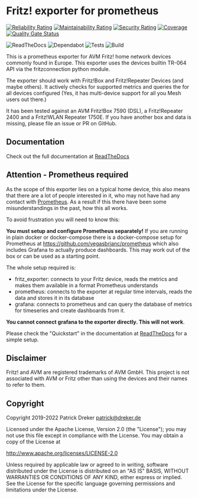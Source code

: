 # Fritz! exporter for prometheus

[![Reliability Rating](https://sonarcloud.io/api/project_badges/measure?project=pdreker_fritz_exporter&metric=reliability_rating)](https://sonarcloud.io/summary/new_code?id=pdreker_fritz_exporter) [![Maintainability Rating](https://sonarcloud.io/api/project_badges/measure?project=pdreker_fritz_exporter&metric=sqale_rating)](https://sonarcloud.io/summary/new_code?id=pdreker_fritz_exporter) [![Security Rating](https://sonarcloud.io/api/project_badges/measure?project=pdreker_fritz_exporter&metric=security_rating)](https://sonarcloud.io/summary/new_code?id=pdreker_fritz_exporter) [![Coverage](https://sonarcloud.io/api/project_badges/measure?project=pdreker_fritz_exporter&metric=coverage)](https://sonarcloud.io/summary/new_code?id=pdreker_fritz_exporter) [![Quality Gate Status](https://sonarcloud.io/api/project_badges/measure?project=pdreker_fritz_exporter&metric=alert_status)](https://sonarcloud.io/summary/new_code?id=pdreker_fritz_exporter)

![ReadTheDocs](https://readthedocs.org/projects/docs/badge/?version=latest) ![Dependabot](https://img.shields.io/badge/dependabot-025E8C?style=flat&logo=dependabot&logoColor=white) ![Tests](https://img.shields.io/github/actions/workflow/status/pdreker/fritz_exporter/run-tests.yaml?label=Tests) ![Build](https://img.shields.io/github/actions/workflow/status/pdreker/fritz_exporter/build-trunk.yaml?branch=main)

This is a prometheus exporter for AVM Fritz! home network devices commonly found in Europe. This exporter uses the devices builtin TR-064 API via the fritzconnection python module.

The exporter should work with Fritz!Box and Fritz!Repeater Devices (and maybe others). It actively checks for supported metrics and queries the for all devices configured (Yes, it has multi-device support for all you Mesh users out there.)

It has been tested against an AVM Fritz!Box 7590 (DSL), a Fritz!Repeater 2400 and a Fritz!WLAN Repeater 1750E. If you have another box and data is missing, please file an issue or PR on GitHub.

## Documentation

Check out the full documentation at [ReadTheDocs](https://fritz-exporter.readthedocs.io/)

## Attention - Prometheus required

As the scope of this exporter lies on a typical home device, this also means that there are a lot of people interested in it, who may not have had any contact with [Prometheus](https://prometheus.io/). As a result if this there have been some misunderstandings in the past, how this all works.

To avoid frustration you will need to know this:

**You must setup and configure Prometheus separately!** If you are running in plain docker or docker-compose there is a docker-compose setup for Prometheus at <https://github.com/vegasbrianc/prometheus> which also includes Grafana to actually produce dashboards. This may work out of the box or can be used as a starting point.

The whole setup required is:

* fritz_exporter: connects to your Fritz device, reads the metrics and makes them available in a format Prometheus understands
* prometheus: connects to the exporter at regular time intervals, reads the data and stores it in its database
* grafana: connects to prometheus and can query the database of metrics for timeseries and create dashboards from it.

**You cannot connect grafana to the exporter directly. This will not work**.

Please check the "Quickstart" in the documentation at [ReadTheDocs](https://fritz-exporter.readthedocs.io) for a simple setup.

## Disclaimer

Fritz! and AVM are registered trademarks of AVM GmbH. This project is not associated with AVM or Fritz other than using the devices and their names to refer to them.

## Copyright

Copyright 2019-2022 Patrick Dreker <patrick@dreker.de>

Licensed under the Apache License, Version 2.0 (the "License");
you may not use this file except in compliance with the License.
You may obtain a copy of the License at

  <http://www.apache.org/licenses/LICENSE-2.0>

Unless required by applicable law or agreed to in writing, software
distributed under the License is distributed on an "AS IS" BASIS,
WITHOUT WARRANTIES OR CONDITIONS OF ANY KIND, either express or implied.
See the License for the specific language governing permissions and
limitations under the License.
